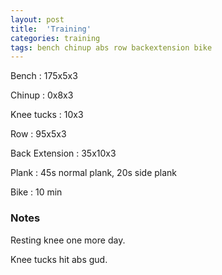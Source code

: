 ```yaml
---
layout: post
title:  'Training'
categories: training
tags: bench chinup abs row backextension bike
---
```


Bench       :   175x5x3

Chinup      :   0x8x3

Knee tucks  :   10x3

Row         :   95x5x3

Back Extension  :   35x10x3

Plank       :   45s normal plank, 20s side plank

Bike        :   10 min

### Notes

Resting knee one more day.

Knee tucks hit abs gud.
